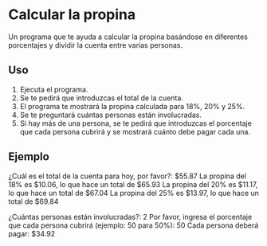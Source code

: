 # Calcular la propina

Un programa que te ayuda a calcular la propina basándose en diferentes porcentajes y dividir la cuenta entre varias personas.

## Uso

1. Ejecuta el programa.
2. Se te pedirá que introduzcas el total de la cuenta.
3. El programa te mostrará la propina calculada para 18%, 20% y 25%.
4. Se te preguntará cuántas personas están involucradas.
5. Si hay más de una persona, se te pedirá que introduzcas el porcentaje que cada persona cubrirá y se mostrará cuánto debe pagar cada una.

## Ejemplo

¿Cuál es el total de la cuenta para hoy, por favor?: $55.87
La propina del 18% es $10.06, lo que hace un total de $65.93
La propina del 20% es $11.17, lo que hace un total de $67.04
La propina del 25% es $13.97, lo que hace un total de $69.84

¿Cuántas personas están involucradas?: 2
Por favor, ingresa el porcentaje que cada persona cubrirá (ejemplo: 50 para 50%): 50
Cada persona deberá pagar: $34.92